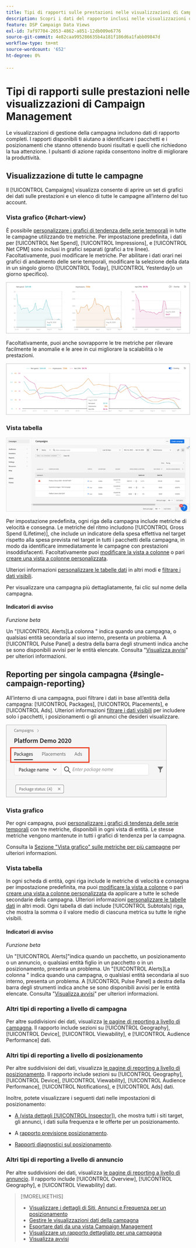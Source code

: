 ```yaml
---
title: Tipi di rapporti sulle prestazioni nelle visualizzazioni di Campaign Management
description: Scopri i dati del rapporto inclusi nelle visualizzazioni di gestione della campagna.
feature: DSP Campaign Data Views
exl-id: 7af97704-2053-4862-a851-12db009e6776
source-git-commit: 4e82caa995286635b4a181f186d6a1fabb09847d
workflow-type: tm+mt
source-wordcount: '652'
ht-degree: 0%

---
```


# Tipi di rapporti sulle prestazioni nelle visualizzazioni di Campaign Management

Le visualizzazioni di gestione della campagna includono dati di rapporto completi. I rapporti disponibili ti aiutano a identificare i pacchetti e i posizionamenti che stanno ottenendo buoni risultati e quelli che richiedono la tua attenzione. I pulsanti di azione rapida consentono inoltre di migliorare la produttività.

## Visualizzazione di tutte le campagne

Il [!UICONTROL Campaigns] visualizza consente di aprire un set di grafici dei dati sulle prestazioni e un elenco di tutte le campagne all’interno del tuo account.

### Vista grafico {#chart-view}

È possibile [personalizzare i grafici di tendenza delle serie temporali](campaign-data-views-manage.md#data-visualizations-manage) in tutte le campagne utilizzando tre metriche. Per impostazione predefinita, i dati per [!UICONTROL Net Spend], [!UICONTROL Impressions], e [!UICONTROL Net CPM] sono inclusi in grafici separati (grafici a tre linee). Facoltativamente, puoi modificare le metriche. Per abilitare i dati orari nei grafici di andamento delle serie temporali, modificare la selezione della data in un singolo giorno ([!UICONTROL Today], [!UICONTROL Yesterday]o un giorno specifico).

![grafici di tendenza separati per tre metriche](/help/dsp/assets/trend-chart-separate.png)

Facoltativamente, puoi anche sovrapporre le tre metriche per rilevare facilmente le anomalie e le aree in cui migliorare la scalabilità o le prestazioni.

![grafico di tendenza con sovrapposizione](/help/dsp/assets/trend-chart.png)

### Vista tabella

![Elenco campagne](/help/dsp/assets/campaigns-list.png)

Per impostazione predefinita, ogni riga della campagna include metriche di velocità e consegna. Le metriche del ritmo includono [!UICONTROL Gross Spend (Lifetime)], che include un indicatore della spesa effettiva nel target rispetto alla spesa prevista nel target in tutti i pacchetti della campagna, in modo da identificare immediatamente le campagne con prestazioni insoddisfacenti. Facoltativamente puoi [modificare la vista a colonne](campaign-data-views-manage.md#column-view-change) o pari [creare una vista a colonne personalizzata](campaign-data-views-manage.md#column-view-create).

Ulteriori informazioni [personalizzare le tabelle dati](campaign-data-views-manage.md#data-tables-manage) in altri modi e [filtrare i dati visibili](campaign-data-views-manage.md#filter-data-tables).

Per visualizzare una campagna più dettagliatamente, fai clic sul nome della campagna.

#### Indicatori di avviso

*Funzione beta*

Un &quot;[!UICONTROL Alerts]La colonna &quot; indica quando una campagna, o qualsiasi entità secondaria al suo interno, presenta un problema. A [!UICONTROL Pulse Panel] a destra della barra degli strumenti indica anche se sono disponibili avvisi per le entità elencate. Consulta &quot;[Visualizza avvisi](campaign-alerts.md)&quot; per ulteriori informazioni.

## Reporting per singola campagna {#single-campaign-reporting}

All’interno di una campagna, puoi filtrare i dati in base all’entità della campagna: [!UICONTROL Packages], [!UICONTROL Placements], e [!UICONTROL Ads]. Ulteriori informazioni [filtrare i dati visibili](campaign-data-views-manage.md#filter-data-tables) per includere solo i pacchetti, i posizionamenti o gli annunci che desideri visualizzare.

![Schede entità campagna](/help/dsp/assets/campaign-subtabs.png)

### Vista grafico

Per ogni campagna, puoi [personalizzare i grafici di tendenza delle serie temporali](campaign-data-views-manage.md#data-visualizations-manage) con tre metriche, disponibili in ogni vista di entità. Le stesse metriche vengono mantenute in tutti i grafici di tendenza per la campagna.

Consulta la [Sezione &quot;Vista grafico&quot; sulle metriche per più campagne](#chart-view) per ulteriori informazioni.

### Vista tabella

In ogni scheda di entità, ogni riga include le metriche di velocità e consegna per impostazione predefinita, ma puoi [modificare la vista a colonne](campaign-data-views-manage.md#column-view-change) o pari [creare una vista a colonne personalizzata](campaign-data-views-manage.md#column-view-create) da applicare a tutte le schede secondarie della campagna. Ulteriori informazioni [personalizzare le tabelle dati](campaign-data-views-manage.md#data-tables-manage) in altri modi. Ogni tabella di dati include [!UICONTROL Subtotals] riga, che mostra la somma o il valore medio di ciascuna metrica su tutte le righe visibili.

#### Indicatori di avviso

*Funzione beta*

Un &quot;[!UICONTROL Alerts]&quot;indica quando un pacchetto, un posizionamento o un annuncio, o qualsiasi entità figlio in un pacchetto o in un posizionamento, presenta un problema. Un &quot;[!UICONTROL Alerts]La colonna &quot; indica quando una campagna, o qualsiasi entità secondaria al suo interno, presenta un problema. A [!UICONTROL Pulse Panel] a destra della barra degli strumenti indica anche se sono disponibili avvisi per le entità elencate. Consulta &quot;[Visualizza avvisi](campaign-alerts.md)&quot; per ulteriori informazioni.

### Altri tipi di reporting a livello di campagna

Per altre suddivisioni dei dati, visualizza [le pagine di reporting a livello di campagna](/help/dsp/campaign-management/campaigns/campaign-view-report.md). Il rapporto include sezioni su [!UICONTROL Geography], [!UICONTROL Device], [!UICONTROL Viewability], e [!UICONTROL Audience Performance] dati.

### Altri tipi di reporting a livello di posizionamento

Per altre suddivisioni dei dati, visualizza [le pagine di reporting a livello di posizionamento](/help/dsp/campaign-management/placements/placement-view-report.md). Il rapporto include sezioni su [!UICONTROL Geography], [!UICONTROL Device], [!UICONTROL Viewability], [!UICONTROL Audience Performance], [!UICONTROL Notifications], e [!UICONTROL Ads] dati.

Inoltre, potete visualizzare i seguenti dati nelle impostazioni di posizionamento:

* [A (vista dettagli [!UICONTROL Inspector])](placement-details-view.md), che mostra tutti i siti target, gli annunci, i dati sulla frequenza e le offerte per un posizionamento.

* A [rapporto previsione posizionamento](/help/dsp/campaign-management/reports/placement-forecast.md).

* [Rapporti diagnostici sul posizionamento](/help/dsp/campaign-management/reports/placement-diagnostics.md).


### Altri tipi di reporting a livello di annuncio

Per altre suddivisioni dei dati, visualizza [le pagine di reporting a livello di annuncio](/help/dsp/campaign-management/ads/ad-view-report.md). Il rapporto include [!UICONTROL Overview], [!UICONTROL Geography], e [!UICONTROL Viewability] dati.

>[!MORELIKETHIS]
>
>* [Visualizzare i dettagli di Siti, Annunci e Frequenza per un posizionamento](placement-details-view.md)
>* [Gestire le visualizzazioni dati della campagna](campaign-data-views-manage.md)
>* [Esportare dati da una vista Campaign Management](campaign-export-data.md)
>* [Visualizzare un rapporto dettagliato per una campagna](/help/dsp/campaign-management/campaigns/campaign-view-report.md)
>* [Visualizza avvisi](campaign-alerts.md)
